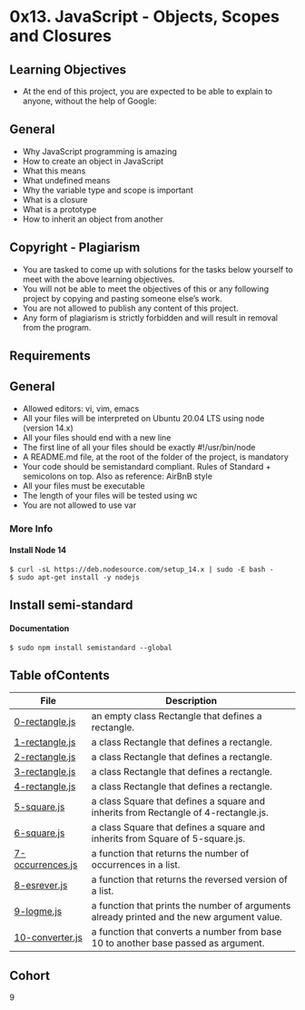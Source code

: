 # 0x13. JavaScript - Objects, Scopes and Closures
## Learning Objectives
- At the end of this project, you are expected to be able to explain to anyone, without the help of Google:

## General
- Why JavaScript programming is amazing
- How to create an object in JavaScript
- What this means
- What undefined means
- Why the variable type and scope is important
- What is a closure
- What is a prototype
- How to inherit an object from another

## Copyright - Plagiarism
- You are tasked to come up with solutions for the tasks below yourself to meet with the above learning objectives.
- You will not be able to meet the objectives of this or any following project by copying and pasting someone else’s work.
- You are not allowed to publish any content of this project.
- Any form of plagiarism is strictly forbidden and will result in removal from the program.

## Requirements

## General
- Allowed editors: vi, vim, emacs
- All your files will be interpreted on Ubuntu 20.04 LTS using node (version 14.x)
- All your files should end with a new line
- The first line of all your files should be exactly #!/usr/bin/node
- A README.md file, at the root of the folder of the project, is mandatory
- Your code should be semistandard compliant. Rules of Standard + semicolons on top. Also as reference: AirBnB style
- All your files must be executable
- The length of your files will be tested using wc
- You are not allowed to use var

### More Info
#### Install Node 14
```
$ curl -sL https://deb.nodesource.com/setup_14.x | sudo -E bash -
$ sudo apt-get install -y nodejs
```
## Install semi-standard

#### Documentation
```
$ sudo npm install semistandard --global
```

## Table ofContents 
File | Description
-----|------------
[0-rectangle.js](./0-rectangle.js) | an empty class Rectangle that defines a rectangle.
[1-rectangle.js](./1-rectangle.js) | a class Rectangle that defines a rectangle.
[2-rectangle.js](./2-rectangle.js) | a class Rectangle that defines a rectangle.
[3-rectangle.js](./3-rectangle.js) | a class Rectangle that defines a rectangle.
[4-rectangle.js](./4-rectangle.js) | a class Rectangle that defines a rectangle.
[5-square.js](./5-square.js) | a class Square that defines a square and inherits from Rectangle of 4-rectangle.js.
[6-square.js](./6-square.js) | a class Square that defines a square and inherits from Square of 5-square.js.
[7-occurrences.js](./7-occurrences.js) | a function that returns the number of occurrences in a list.
[8-esrever.js](./8-esrever.js) | a function that returns the reversed version of a list.
[9-logme.js](./9-logme.js) | a function that prints the number of arguments already printed and the new argument value.
[10-converter.js](./10-converter.js) | a function that converts a number from base 10 to another base passed as argument.

## Cohort
9

